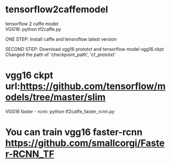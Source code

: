 # tensorflow2caffemodel
tensorflow  2 caffe model  
VGG16: python tf2caffe.py


ONE STEP:
Install caffe and tensroflow latest version


SECOND STEP:
Download vgg16 prototxt and tensorflow model vgg16.ckpt
Changed the path of 'checkpoint_path', 'cf_prototxt'
# vgg16 ckpt url:https://github.com/tensorflow/models/tree/master/slim

VGG16 faster - rcnn: python tf2caffe_faster_rcnn.py

# You can train vgg16 faster-rcnn https://github.com/smallcorgi/Faster-RCNN_TF
